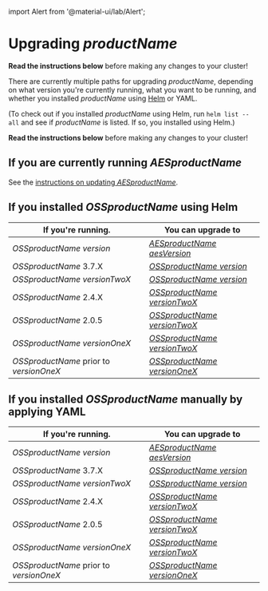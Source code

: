 import Alert from '@material-ui/lab/Alert';

# Upgrading $productName$

<Alert severity="warning">
  <b>Read the instructions below</b> before making any changes to your cluster!
</Alert>

There are currently multiple paths for upgrading $productName$, depending on what version you're currently
running, what you want to be running, and whether you installed $productName$ using [Helm](../helm) or
YAML.

(To check out if you installed $productName$ using Helm, run `helm list --all` and see if
$productName$ is listed. If so, you installed using Helm.)

<Alert severity="warning">
  <b>Read the instructions below</b> before making any changes to your cluster!
</Alert>

## If you are currently running $AESproductName$

See the [instructions on updating $AESproductName$](/docs/edge-stack/$aesDocsVersion$/topics/install/migration-matrix/).

## If you installed $OSSproductName$ using Helm

| If you're running.                      | You can upgrade to                                                                                                          |
|-----------------------------------------|-----------------------------------------------------------------------------------------------------------------------------|
| $OSSproductName$ $version$              | [$AESproductName$ $aesVersion$](/docs/edge-stack/$aesDocsVersion$/topics/install/upgrade/helm/emissary-3.8/edge-stack-3.X/) |
| $OSSproductName$ 3.7.X                  | [$OSSproductName$ $version$](../upgrade/helm/emissary-3.7/emissary-3.X)                                                     |
| $OSSproductName$ $versionTwoX$          | [$OSSproductName$ $version$](../upgrade/helm/emissary-2.5/emissary-3.X)                                                     |
| $OSSproductName$ 2.4.X                  | [$OSSproductName$ $versionTwoX$](../upgrade/helm/emissary-2.4/emissary-2.X)                                                     |
| $OSSproductName$ 2.0.5                  | [$OSSproductName$ $versionTwoX$](../upgrade/helm/emissary-2.0/emissary-2.X)                                                 |
| $OSSproductName$ $versionOneX$          | [$OSSproductName$ $versionTwoX$](../upgrade/helm/emissary-1.14/emissary-2.X)                                                |
| $OSSproductName$ prior to $versionOneX$ | [$OSSproductName$ $versionOneX$](../../../../1.14/topics/install/upgrading)                                                 |

## If you installed $OSSproductName$ manually by applying YAML

| If you're running.                      | You can upgrade to                                                                                                          |
|-----------------------------------------|-----------------------------------------------------------------------------------------------------------------------------|
| $OSSproductName$ $version$              | [$AESproductName$ $aesVersion$](/docs/edge-stack/$aesDocsVersion$/topics/install/upgrade/yaml/emissary-3.8/edge-stack-3.X/) |
| $OSSproductName$ 3.7.X                  | [$OSSproductName$ $version$](../upgrade/yaml/emissary-3.7/emissary-3.X)                                                     |
| $OSSproductName$ $versionTwoX$          | [$OSSproductName$ $version$](../upgrade/yaml/emissary-2.5/emissary-3.X)                                                     |
| $OSSproductName$ 2.4.X                  | [$OSSproductName$ $versionTwoX$](../upgrade/yaml/emissary-2.4/emissary-2.X)                                                     |
| $OSSproductName$ 2.0.5                  | [$OSSproductName$ $versionTwoX$](../upgrade/yaml/emissary-2.0/emissary-2.X)                                                 |
| $OSSproductName$ $versionOneX$          | [$OSSproductName$ $versionTwoX$](../upgrade/yaml/emissary-1.14/emissary-2.X)                                                |
| $OSSproductName$ prior to $versionOneX$ | [$OSSproductName$ $versionOneX$](../../../../1.14/topics/install/upgrading)                                                 |
